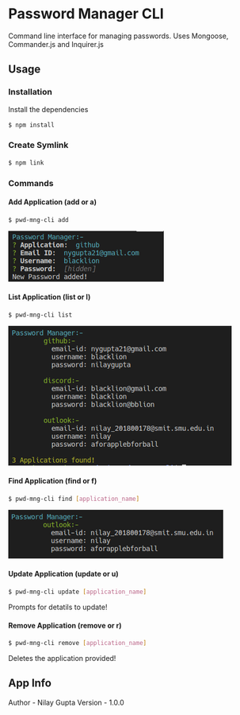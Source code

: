 # Password Manager CLI

Command line interface for managing passwords. Uses Mongoose, Commander.js and Inquirer.js

## Usage

### Installation

Install the dependencies

```sh
$ npm install
```

### Create Symlink

```sh
$ npm link
```

### Commands

#### Add Application (add or a)
```sh
$ pwd-mng-cli add
```
![alt text](./images/add_application.png)

#### List Application (list or l)
```sh
$ pwd-mng-cli list
```
![alt text](./images/list_application.png)

#### Find Application (find or f)
```sh
$ pwd-mng-cli find [application_name]
```
![alt text](./images/find_application.png)

#### Update Application (update or u)
```sh
$ pwd-mng-cli update [application_name]
```
Prompts for detatils to update!

#### Remove Application (remove or r)
```sh
$ pwd-mng-cli remove [application_name]
```
Deletes the application provided!

## App Info

Author - Nilay Gupta
Version - 1.0.0